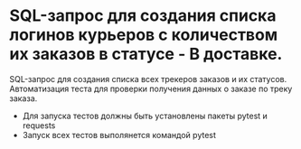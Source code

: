 # SQL-запрос для создания списка логинов курьеров с количеством их заказов в статусе - В доставке. 
SQL-запрос для создания списка всех трекеров заказов и их статусов. 
Автоматизация теста для проверки получения данных о заказе по треку заказа.
- Для запуска тестов должны быть установлены пакеты pytest и requests
- Запуск всех тестов выполянется командой pytest